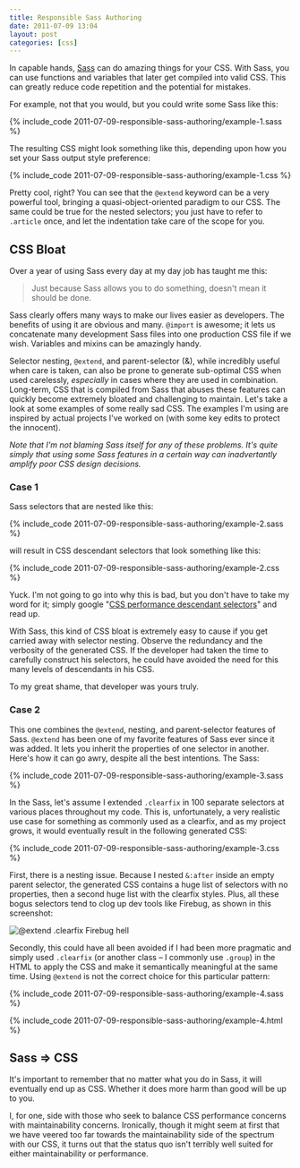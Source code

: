 ```yaml
---
title: Responsible Sass Authoring
date: 2011-07-09 13:04
layout: post
categories: [css]
---
```


In capable hands, [Sass](//sass-lang.org) can do amazing things for your
CSS. With Sass, you can use functions and variables that later get
compiled into valid CSS. This can greatly reduce code repetition and
the potential for mistakes.

For example, not that you would, but you could write some Sass like this:

{% include_code 2011-07-09-responsible-sass-authoring/example-1.sass %}

The resulting CSS might look something like this, depending upon how you
set your Sass output style preference:

{% include_code 2011-07-09-responsible-sass-authoring/example-1.css %}

Pretty cool, right? You can see that the `@extend` keyword can be a very
powerful tool, bringing a quasi-object-oriented paradigm to our CSS. The
same could be true for the nested selectors; you just have to refer to
`.article` once, and let the indentation take care of the scope for
you.

## CSS Bloat

Over a year of using Sass every day at my day job has
taught me this:

> Just because Sass allows you to do something, doesn't mean it should
> be done.

Sass clearly offers many ways to make our lives easier as developers.
The benefits of using it are obvious and many. `@import` is awesome; it
lets us concatenate many development Sass files into one production CSS
file if we wish. Variables and mixins can be amazingly handy.

Selector nesting, `@extend`, and parent-selector (&amp;), while
incredibly useful when care is taken, can also be prone to generate
sub-optimal CSS when used carelessly, *especially* in cases where they
are used in combination. Long-term, CSS that is compiled from Sass that
abuses these features can quickly become extremely bloated and
challenging to maintain.  Let's take a look at some examples of some
really sad CSS. The examples I'm using are inspired by actual projects
I've worked on (with some key edits to protect the innocent).

*Note that I'm not blaming Sass itself for any of these problems. It's
quite simply that using some Sass features in a certain way can
inadvertantly amplify poor CSS design decisions.*

### Case 1

Sass selectors that are nested like this:

{% include_code 2011-07-09-responsible-sass-authoring/example-2.sass %}

will result in CSS descendant selectors that look something like this:

{% include_code 2011-07-09-responsible-sass-authoring/example-2.css %}

Yuck. I'm not going to go into why this is bad, but you don't have to
take my word for it; simply google "[CSS performance descendant selectors](//www.google.com/search?q=css+performance+descendant+selectors)"
and read up.

With Sass, this kind of CSS bloat is extremely easy to cause if you get
carried away with selector nesting. Observe the redundancy and the
verbosity of the generated CSS. If the developer had taken the time to
carefully construct his selectors, he could have avoided the need for
this many levels of descendants in his CSS.

To my great shame, that developer was yours truly.

### Case 2

This one combines the `@extend`, nesting, and parent-selector features
of Sass. `@extend` has been one of my favorite features of Sass ever
since it was added. It lets you inherit the properties of one selector
in another.  Here's how it can go awry, despite all the best intentions.
The Sass:

{% include_code 2011-07-09-responsible-sass-authoring/example-3.sass %}

In the Sass, let's assume I extended `.clearfix` in 100 separate
selectors at various places throughout my code. This is, unfortunately,
a very realistic use case for something as commonly used as a clearfix,
and as my project grows, it would eventually result in the following
generated CSS:

{% include_code 2011-07-09-responsible-sass-authoring/example-3.css %}

First, there is a nesting issue. Because I nested `&:after` inside an
empty parent selector, the generated CSS contains a huge list of
selectors with no properties, then a second huge list with the clearfix
styles. Plus, all these bogus selectors tend to clog up dev tools like
Firebug, as shown in this screenshot:

![@extend .clearfix Firebug hell](/images/2011-07-09-responsible-sass-authoring/extend-clearfix-firebug-hell.png)

Secondly, this could have all been avoided if I had been more pragmatic
and simply used `.clearfix` (or another class &ndash; I commonly use
`.group`) in the HTML to apply the CSS and make it semantically
meaningful at the same time. Using `@extend` is not the correct choice
for this particular pattern:

{% include_code 2011-07-09-responsible-sass-authoring/example-4.sass %}

{% include_code 2011-07-09-responsible-sass-authoring/example-4.html %}

## Sass =&gt; CSS

It's important to remember that no matter what you do in Sass, it will
eventually end up as CSS. Whether it does more harm than good will be up
to you.

I, for one, side with those who seek to balance CSS performance concerns
with maintainability concerns. Ironically, though it might seem at first
that we have veered too far towards the maintainability side of the
spectrum with our CSS, it turns out that the status quo isn't terribly
well suited for either maintainability or performance.
